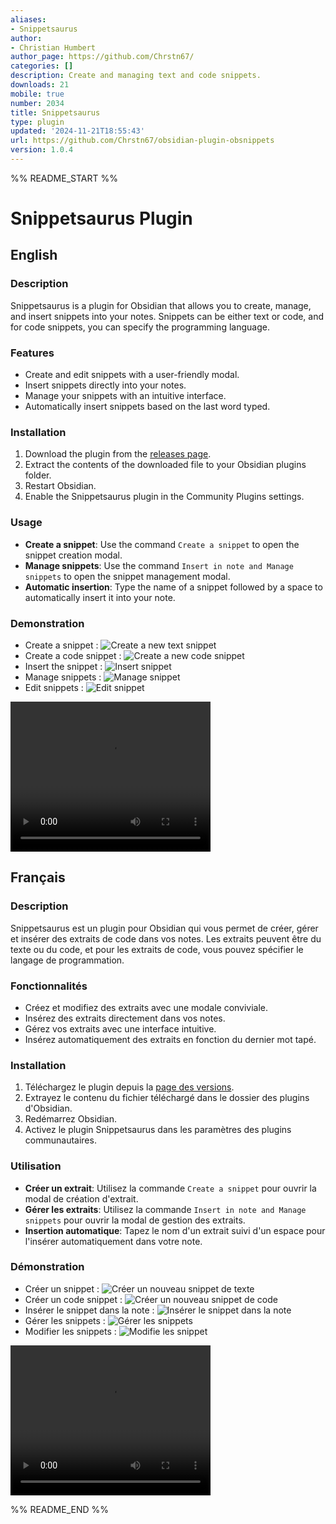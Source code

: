 ```yaml
---
aliases:
- Snippetsaurus
author:
- Christian Humbert
author_page: https://github.com/Chrstn67/
categories: []
description: Create and managing text and code snippets.
downloads: 21
mobile: true
number: 2034
title: Snippetsaurus
type: plugin
updated: '2024-11-21T18:55:43'
url: https://github.com/Chrstn67/obsidian-plugin-obsnippets
version: 1.0.4
---
```


%% README_START %%

# Snippetsaurus Plugin

## English

### Description

Snippetsaurus is a plugin for Obsidian that allows you to create, manage, and insert snippets into your notes. Snippets can be either text or code, and for code snippets, you can specify the programming language.

### Features

- Create and edit snippets with a user-friendly modal.
- Insert snippets directly into your notes.
- Manage your snippets with an intuitive interface.
- Automatically insert snippets based on the last word typed.

### Installation

1. Download the plugin from the [releases page](#).
2. Extract the contents of the downloaded file to your Obsidian plugins folder.
3. Restart Obsidian.
4. Enable the Snippetsaurus plugin in the Community Plugins settings.

### Usage

- **Create a snippet**: Use the command `Create a snippet` to open the snippet creation modal.
- **Manage snippets**: Use the command `Insert in note and Manage snippets` to open the snippet management modal.
- **Automatic insertion**: Type the name of a snippet followed by a space to automatically insert it into your note.

### Demonstration

- Create a snippet : ![Create a new text snippet](https://raw.githubusercontent.com/Chrstn67/obsidian-plugin-obsnippets/HEAD/images/create-snippet.png)
- Create a code snippet : ![Create a new code snippet](https://raw.githubusercontent.com/Chrstn67/obsidian-plugin-obsnippets/HEAD/images/create-code-snippet.png)
- Insert the snippet : ![Insert snippet](https://raw.githubusercontent.com/Chrstn67/obsidian-plugin-obsnippets/HEAD/images/insert.png)
- Manage snippets : ![Manage snippet](https://raw.githubusercontent.com/Chrstn67/obsidian-plugin-obsnippets/HEAD/images/manage-snippets.png)
- Edit snippets : ![Edit snippet](https://raw.githubusercontent.com/Chrstn67/obsidian-plugin-obsnippets/HEAD/images/edit-snippet.png)

<video controls width="320" height="240">
    <source src="./demo.mp4" type="video/mp4">
</video>

## Français

### Description

Snippetsaurus est un plugin pour Obsidian qui vous permet de créer, gérer et insérer des extraits de code dans vos notes. Les extraits peuvent être du texte ou du code, et pour les extraits de code, vous pouvez spécifier le langage de programmation.

### Fonctionnalités

- Créez et modifiez des extraits avec une modale conviviale.
- Insérez des extraits directement dans vos notes.
- Gérez vos extraits avec une interface intuitive.
- Insérez automatiquement des extraits en fonction du dernier mot tapé.

### Installation

1. Téléchargez le plugin depuis la [page des versions](#).
2. Extrayez le contenu du fichier téléchargé dans le dossier des plugins d'Obsidian.
3. Redémarrez Obsidian.
4. Activez le plugin Snippetsaurus dans les paramètres des plugins communautaires.

### Utilisation

- **Créer un extrait**: Utilisez la commande `Create a snippet` pour ouvrir la modal de création d'extrait.
- **Gérer les extraits**: Utilisez la commande `Insert in note and Manage snippets` pour ouvrir la modal de gestion des extraits.
- **Insertion automatique**: Tapez le nom d'un extrait suivi d'un espace pour l'insérer automatiquement dans votre note.

### Démonstration

- Créer un snippet : ![Créer un nouveau snippet de texte](https://raw.githubusercontent.com/Chrstn67/obsidian-plugin-obsnippets/HEAD/images/create-snippet.png)
- Créer un code snippet : ![Créer un nouveau snippet de code](https://raw.githubusercontent.com/Chrstn67/obsidian-plugin-obsnippets/HEAD/images/create-code-snippet.png)
- Insérer le snippet dans la note : ![Insérer le snippet dans la note](https://raw.githubusercontent.com/Chrstn67/obsidian-plugin-obsnippets/HEAD/images/insert.png)
- Gérer les snippets : ![Gérer les snippets](https://raw.githubusercontent.com/Chrstn67/obsidian-plugin-obsnippets/HEAD/images/manage-snippets.png)
- Modifier les snippets : ![Modifie les snippet](https://raw.githubusercontent.com/Chrstn67/obsidian-plugin-obsnippets/HEAD/images/edit-snippet.png)

<video controls width="320" height="240">
    <source src="./demo.mp4" type="video/mp4">
</video>


%% README_END %%